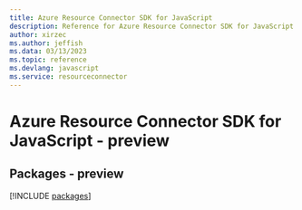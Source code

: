 ```yaml
---
title: Azure Resource Connector SDK for JavaScript
description: Reference for Azure Resource Connector SDK for JavaScript
author: xirzec
ms.author: jeffish
ms.data: 03/13/2023
ms.topic: reference
ms.devlang: javascript
ms.service: resourceconnector
---
```

# Azure Resource Connector SDK for JavaScript - preview
## Packages - preview
[!INCLUDE [packages](resource-connector-index.md)]